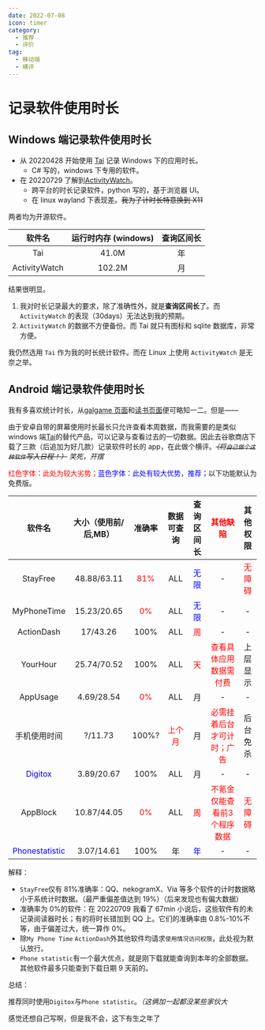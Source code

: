 ```yaml
---
date: 2022-07-08
icon: timer
category:
  - 推荐
  - 评价
tag:
  - 移动端
  - 横评
---
```


# 记录软件使用时长

## Windows 端记录软件使用时长

- 从 20220428 开始使用 [Tai](https://github.com/Planshit/Tai) 记录 Windows 下的应用时长。
  - C# 写的，windows 下专用的软件。
- 在 20220729 了解到[ActivityWatch](https://github.com/ActivityWatch/activitywatch)。
  - 跨平台的时长记录软件，python 写的，基于浏览器 UI。
  - 在 linux wayland 下表现差。~~我为了计时长特意换到 X11~~

两者均为开源软件。

|    软件名     | 运行时内存 (windows) | 查询区间长 |
| :-----------: | :------------------: | :--------: |
|      Tai      |        41.0M         |     年     |
| ActivityWatch |        102.2M        |     月     |

结果很明显。

1. 我对时长记录最大的要求，除了准确性外，就是**查询区间长**了。而 `ActivityWatch` 的表现（30days）无法达到我的预期。
2. `ActivityWatch` 的数据不方便备份。而 Tai 就只有图标和 sqlite 数据库，非常方便。

我仍然选用 `Tai` 作为我的时长统计软件。而在 Linux 上使用 `ActivityWatch` 是无奈之举。

## Android 端记录软件使用时长

我有多喜欢统计时长，从[galgame 页面](../hobbies/galgame.md)和[读书页面](../hobbies/books.md)便可略知一二。但是——

由于安卓自带的屏幕使用时长最长只允许查看本周数据，而我需要的是类似 windows 端[Tai](../farraginous/recommend_packages.md#tai)的替代产品，可以记录与查看过去的一切数据。因此去谷歌商店下载了三款（后追加为好几款）记录软件时长的 app，在此做个横评。~~_（将`自己做个这种软件`写入日程！）_~~ <span class="heimu" title="你知道的太多了">_笑死，开摆_ </span>

<text style="color:red;">红色字体：此处为较大劣势；</text><text style="color:blue;">蓝色字体：此处有较大优势，推荐；</text>以下功能默认为免费版。

<!-- prettier-ignore -->
|软件名|大小（使用前/后,MB）|准确率|数据可查询|查询区间长|<text style="color:red;">其他缺陷</text>|其他权限|
| :-: | :-: | :-: | :-: | :-: | :-: | :-: |
|StayFree|48.88/63.11|<text style="color:red;">81%</text>|ALL|<text style="color:blue;">无限</text>|-|<text style="color:red;">无障碍</text>|
|MyPhoneTime|15.23/20.65|<text style="color:red;">0%</text>|ALL|<text style="color:blue;">无限</text>|-|-|
|ActionDash|17/43.26|100%|ALL|<text style="color:red;">周</text>|-|-|
|YourHour|25.74/70.52|100%|ALL|<text style="color:red;">天</text>|<text style="color:red;">查看具体应用数据需付费</text>|上层显示|
|AppUsage|4.69/28.54|<text style="color:red;">0%</text>|ALL|月|-|-|
|手机使用时间|?/11.73|100%?|<text style="color:red;">上个月</text>|月|<text style="color:red;">必需挂着后台才可计时；广告</text>|后台免杀|
|<text style="color:blue;">Digitox</text>|3.89/20.67|100%|ALL|月|-|-|
|AppBlock|10.87/44.05|<text style="color:red;">0%</text>|ALL|<text style="color:red;">周</text>|<text style="color:red;">不氪金仅能查看前3个程序数据</text>|<text style="color:red;">无障碍</text>|
|<text style="color:blue;">Phonestatistic</text>|3.07/14.61|100%|年|<text style="color:blue;">年</text>|-|-|

解释：

- `StayFree`仅有 81%准确率：QQ、nekogramX、Via 等多个软件的计时数据略小于系统计时数据。（最严重偏差值达到 19%）（后来发现也有偏大数据）
- 准确率为 0%的软件：在 20220709 我看了 67min 小说后，这些软件有的未记录阅读器时长；有的将时长错加到 QQ 上。它们的准确率由 0.8%-10%不等，由于偏差过大，统一算作 0%。
- 除`My Phone Time` `ActionDash`外其他软件均请求`使用情况访问权限`，此处视为默认放行。
- `Phone statistic`有一个最大优点，就是刚下载就能查询到本年的全部数据。其他软件最多只能查到下载日期 9 天前的。

总结：

推荐同时使用`Digitox`与`Phone statistic`。_（这俩加一起都没某些家伙大_

<span class="heimu" title="你知道的太多了">感觉还想自己写啊，但是我不会，这下有生之年了</span>
